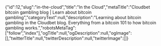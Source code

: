 {"id":12,"slug":"in-the-cloud","title":"In the Cloud","metaTitle":"Cloudbet bitcoin gambling blog | Learn about bitcoin gambling","categoryText":null,"description":"Learning about bitcoin gambling in the Cloudbet blog. Everything from a bitcoin 101 to how bitcoin gambling works.","robotsMetaTag":["follow","index"],"ogTitle":null,"ogDescription":null,"ogImage":[],"twitterTitle":null,"twitterDescription":null,"twitterImage":[]}

